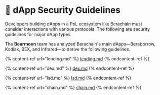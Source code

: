 # 💸 dApp Security Guidelines

Developers building dApps in a PoL ecosystem like Berachain must consider interactions with various protocols.
The following are security guidelines for major dApp types.

The **Bearmoon** team has analyzed Berachain's main dApps—Beraborrow, Kodiak, BEX, and Infrared—to derive the following guidelines.

{% content-ref url="lending.md" %}
[lending.md](lending.md)
{% endcontent-ref %}

{% content-ref url="dex.md" %}
[dex.md](dex.md)
{% endcontent-ref %}

{% content-ref url="lsd.md" %}
[lsd.md](lsd.md)
{% endcontent-ref %}

{% content-ref url="chain.md" %}
[chain.md](chain.md)
{% endcontent-ref %}
